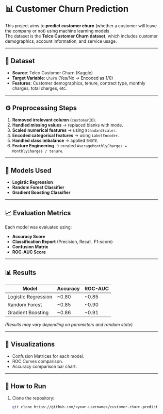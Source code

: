 # 📊 Customer Churn Prediction  

This project aims to **predict customer churn** (whether a customer will leave the company or not) using machine learning models.  
The dataset is the **Telco Customer Churn dataset**, which includes customer demographics, account information, and service usage.  

---

## 📂 Dataset  
- **Source**: Telco Customer Churn (Kaggle)  
- **Target Variable**: `Churn` (Yes/No → Encoded as 1/0)  
- **Features**: Customer demographics, tenure, contract type, monthly charges, total charges, etc.  

---

## ⚙️ Preprocessing Steps  
1. **Removed irrelevant column** (`customerID`).  
2. **Handled missing values** → replaced blanks with mode.  
3. **Scaled numerical features** → using `StandardScaler`.  
4. **Encoded categorical features** → using `LabelEncoder`.  
5. **Handled class imbalance** → applied `SMOTE`.  
6. **Feature Engineering** → created `AverageMonthlyCharges = MonthlyCharges / tenure`.  

---

## 🤖 Models Used  
- **Logistic Regression**  
- **Random Forest Classifier**  
- **Gradient Boosting Classifier**  

---

## 📈 Evaluation Metrics  
Each model was evaluated using:  
- **Accuracy Score**  
- **Classification Report** (Precision, Recall, F1-score)  
- **Confusion Matrix**  
- **ROC-AUC Score**  

---

## 📊 Results  

| Model               | Accuracy | ROC-AUC |
|----------------------|----------|---------|
| Logistic Regression  | ~0.80    | ~0.85   |
| Random Forest        | ~0.85    | ~0.90   |
| Gradient Boosting    | ~0.86    | ~0.91   |

*(Results may vary depending on parameters and random state)*  

---

## 📌 Visualizations  
- Confusion Matrices for each model.  
- ROC Curves comparison.  
- Accuracy comparison bar chart.  

---

## 🚀 How to Run  
1. Clone the repository:  
   ```bash
   git clone https://github.com/<your-username>/customer-churn-prediction.git
